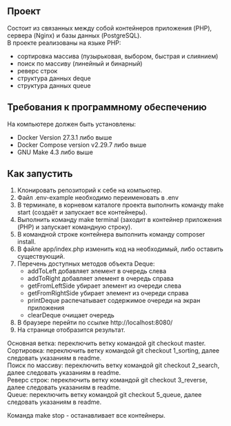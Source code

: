 ## Проект
Состоит из связанных между собой контейнеров приложения (PHP), сервера (Nginx) и базы данных (PostgreSQL).\
В проекте реализованы на языке PHP:
- сортировка массива (пузырьковая, выбором, быстрая и слиянием)
- поиск по массиву (линейный и бинарный)
- реверс строк
- структура данных deque
- структура данных queue

## Требования к программному обеспечению
На компьютере должен быть установлены:
- Docker Version 27.3.1 либо выше
- Docker Compose version v2.29.7 либо выше
- GNU Make 4.3 либо выше  

## Как запустить
1) Клонировать репозиторий к себе на компьютер.
2) Файл .env-example необходимо переименовать в .env
3) В терминале, в корневом каталоге проекта выполнить команду make start (создаёт и запускает все контейнеры).
4) Выполнить команду make terminal (заходит в контейнер приложения (PHP) и запускает командную строку).
5) В командной строке контейнера выполнить команду composer install.
6) В файле app/index.php изменить код на необходимый, либо оставить существующий.
7) Перечень доступных методов объекта Deque:
   - addToLeft добавляет элемент в очередь слева
   - addToRight добавляет элемент в очередь справа
   - getFromLeftSide убирает элемент из очереди слева
   - getFromRightSide убирает элемент из очереди справа
   - printDeque распечатывает содержимое очереди на экран приложения
   - clearDeque очищает очередь
8) В браузере перейти по ссылке http://localhost:8080/
9) На странице отобразится результат.

Основная ветка: переключить ветку командой git checkout master.\
Сортировка: переключить ветку командой git checkout 1_sorting, далее следовать указаниям в readme.\
Поиск по массиву: переключить ветку командой git checkout 2_search, далее следовать указаниям в readme.\
Реверс строк: переключить ветку командой git checkout 3_reverse, далее следовать указаниям в readme.\
Queue: переключить ветку командой git checkout 5_queue, далее следовать указаниям в readme.

Команда make stop - останавливает все контейнеры.
